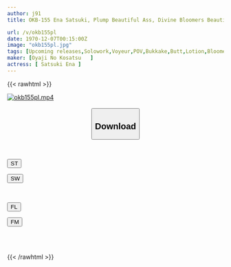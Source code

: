 ```yaml
---
author: j91
title: OKB-155 Ena Satsuki, Plump Beautiful Ass, Divine Bloomers Beautiful Girls And Chubby Girls Are Dressed In Tight Bloomers And Gym Clothes, And Super Close-up Shots Of Their Hairy Buns And Slimy Crackles Are Visible Right Down To Their Pores! In Addition, Full Clothed Fetish AV For Bloomers Lovers Such As Buttjob, Clothed Urination, Bloomers Bukkake, Etc.

url: /v/okb155pl
date: 1970-12-07T00:15:00Z
image: "okb155pl.jpg"
tags: [Upcoming releases,Solowork,Voyeur,POV,Bukkake,Butt,Lotion,Bloomers,Close Up	 ]
maker: [Oyaji No Kosatsu   ]
actress: [ Satsuki Ena ]
---
```



{{< rawhtml >}}

<div class="video" data-videoid="pending_link_3.html">
    <a href="javascript:;">
        <img src="/v/okb155pl/okb155pl.jpg" width="WIDTH" height="HEIGHT" alt="okb155pl.mp4" loading="lazy">
    </a>
</div>

<script type="text/javascript" src="https://j91.asia/asset/on-demand-pend.js"></script>

<br>
  <link rel="stylesheet" href="https://j91.asia/asset/bs5.css">
  
  <center>
  <button class="btn btn-primary" type="button" data-bs-toggle="collapse" data-bs-target=".multi-collapse" aria-expanded="false" aria-controls="multiCollapseExample1 multiCollapseExample2"><h2>Download</h2></button></center>
</p>
<div class="row">
  <div class="col">
    <div class="collapse multi-collapse" id="multiCollapseExample1">
      <div class="card card-body">
	      	      <br>
<div class="buttons">  
<p><a href="https://j91.asia/pending_link_3.html" target="_blank"><button class="btn-hover color-3"><i class="fa fa-download"></i> ST</button></a></p>
<p><a href="https://j91.asia/pending_link_3.html" target="_blank"><button class="btn-hover color-2"><i class="fa fa-download"></i> SW</button></a></p></div>
    </div>
  </div>
</div>
  <div class="col">
    <div class="collapse multi-collapse" id="multiCollapseExample2">
      <div class="card card-body">
	      <br>
<div class="buttons">
<p><a href="https://j91.asia/pending_link_3.html" target="_blank"><button class="btn-hover color-9"><i class="fa fa-download"></i> FL</button></a></p>
<p><a href="https://j91.asia/pending_link_3.html" target="_blank"><button class="btn-hover color-8"><i class="fa fa-download"></i> FM</button></a></p></div>
<br><br>
      </div>
    </div>
  </div>
</div>

{{< /rawhtml >}}